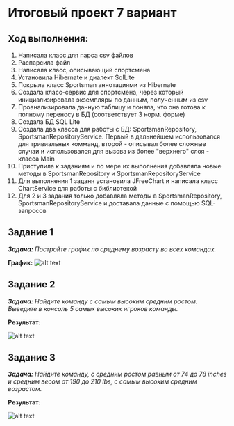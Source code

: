 # Итоговый проект 7 вариант
## Ход выполнения:
1. Написала класс для парса csv файлов
2. Распарсила файл
3. Написала класс, описывающий спортсмена
4. Установила Hibernate и диалект SqlLite
5. Покрыла класс Sportsman аннотациями из Hibernate
6. Создала класс-сервис для спортсмена, через который инициализировала экземпляры по данным, полученным из csv
7. Проанализировала данную таблицу и поняла, что она готова к полному переносу в БД (соответствует 3 норм. форме)
8. Создала БД SQL Lite
9. Создала два класса для работы с БД: SportsmanRepository, SportsmanRepositoryService. Первый в дальнейшем использовался для тривиальных комманд, второй - описывал более сложные случаи и использовался для вызова из более "верхнего" слоя - класса Main
10. Приступила к заданиям и по мере их выполнения добавляла новые методы в SportsmanRepository и SportsmanRepositoryService
11. Для выполнения 1 заданя установила JFreeChart и написала класс ChartService для работы с библиотекой
12. Для 2 и 3 задания только добавляла методы в SportsmanRepository, SportsmanRepositoryService и доставала  данные с помощью SQL-запросов

## Задание 1
***Задача:*** *Постройте график по среднему возрасту во всех командах.*

**График:**
![alt text](https://sun9-57.userapi.com/impg/JEJYmmbIy8NubaoXK37vR2LBpFSpw_tFHcxyaQ/39CMo68G05s.jpg?size=1100x400&quality=95&sign=8d6d4b0f415b20fc71bb3764a61d4c20&type=album)


## Задание 2
***Задача:*** *Найдите команду с самым высоким средним ростом. Выведите в консоль 5 самых высоких игроков команды.*

**Результат:**

![alt text](https://sun9-36.userapi.com/impg/wqsqaIxPEh-w7hEkM5pliGCD7JeS27uv5id6CQ/fyMeTSV1j5s.jpg?size=877x111&quality=96&sign=c0d7d34058501f42cd0b258d04f09582&type=album)


## Задание 3
***Задача:*** *Найдите команду, с средним ростом равным от 74 до 78 inches и средним весом от 190 до 210 lbs, с самым высоким средним возрастом.*

**Результат:**

![alt text](https://sun9-82.userapi.com/impg/IpWpbn3hk4_slYnjwfj1CpSyHuzn2IABxAcOWw/dzCwZX7RBgU.jpg?size=38x25&quality=96&sign=b06d44528e9fa39b9de7b590e041705a&type=album)
